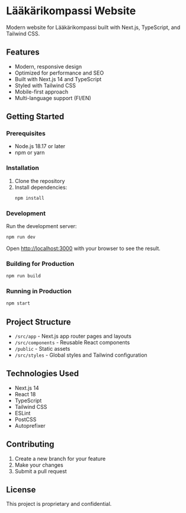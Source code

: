# Lääkärikompassi Website

Modern website for Lääkärikompassi built with Next.js, TypeScript, and Tailwind CSS.

## Features

- Modern, responsive design
- Optimized for performance and SEO
- Built with Next.js 14 and TypeScript
- Styled with Tailwind CSS
- Mobile-first approach
- Multi-language support (FI/EN)

## Getting Started

### Prerequisites

- Node.js 18.17 or later
- npm or yarn

### Installation

1. Clone the repository
2. Install dependencies:
   ```bash
   npm install
   ```

### Development

Run the development server:

```bash
npm run dev
```

Open [http://localhost:3000](http://localhost:3000) with your browser to see the result.

### Building for Production

```bash
npm run build
```

### Running in Production

```bash
npm start
```

## Project Structure

- `/src/app` - Next.js app router pages and layouts
- `/src/components` - Reusable React components
- `/public` - Static assets
- `/src/styles` - Global styles and Tailwind configuration

## Technologies Used

- Next.js 14
- React 18
- TypeScript
- Tailwind CSS
- ESLint
- PostCSS
- Autoprefixer

## Contributing

1. Create a new branch for your feature
2. Make your changes
3. Submit a pull request

## License

This project is proprietary and confidential. 